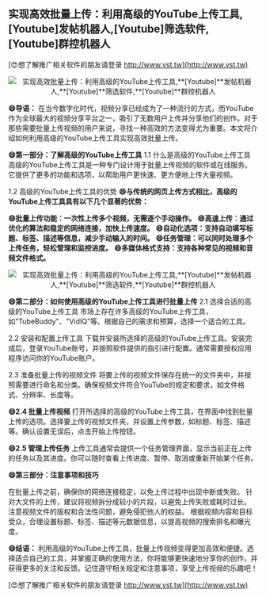 ## **实现高效批量上传：利用高级的YouTube上传工具,**[Youtube]**发帖机器人,**[Youtube]**筛选软件,**[Youtube]**群控机器人**

[😍想了解推广相关软件的朋友请登录 http://www.vst.tw](http://www.vst.tw)

 <center><img src="https://vst.tw/MP4/tuiguang/png/7.png" alt="实现高效批量上传：利用高级的YouTube上传工具,**[Youtube]**发帖机器人,**[Youtube]**筛选软件,**[Youtube]**群控机器人"></center>

**😄导语：**
在当今数字化时代，视频分享已经成为了一种流行的方式，而YouTube作为全球最大的视频分享平台之一，吸引了无数用户上传并分享他们的创作。对于那些需要批量上传视频的用户来说，寻找一种高效的方法变得尤为重要。本文将介绍如何利用高级的YouTube上传工具实现高效批量上传。

**😄第一部分：了解高级的YouTube上传工具**
1.1 什么是高级的YouTube上传工具
高级的YouTube上传工具是一种专门设计用于批量上传视频的软件或在线服务。它提供了更多的功能和选项，以帮助用户更快速、更方便地上传大量视频。

1.2 高级的YouTube上传工具的优势
**😄与传统的网页上传方式相比，高级的YouTube上传工具具有以下几个显著的优势：**

**😄批量上传功能：一次性上传多个视频，无需逐个手动操作。**
**😄高速上传：通过优化的算法和稳定的网络连接，加快上传速度。**
**😄自动化选项：支持自动填写标题、标签、描述等信息，减少手动输入的时间。**
**😄任务管理：可以同时处理多个上传任务，轻松管理和监控进度。**
**😄多媒体格式支持：支持各种常见的视频和音频文件格式。**

 <center><img src="https://vst.tw/MP4/tuiguang/png/6.png" alt="实现高效批量上传：利用高级的YouTube上传工具,**[Youtube]**发帖机器人,**[Youtube]**筛选软件,**[Youtube]**群控机器人"></center>

**😄第二部分：如何使用高级的YouTube上传工具进行批量上传**
2.1 选择合适的高级的YouTube上传工具
市场上存在许多高级的YouTube上传工具，如"TubeBuddy"、"VidIQ"等。根据自己的需求和预算，选择一个适合的工具。

2.2 安装和配置上传工具
下载并安装所选择的高级的YouTube上传工具。安装完成后，登录YouTube账号，并按照软件提供的指引进行配置。通常需要授权应用程序访问你的YouTube账户。

2.3 准备批量上传的视频文件
将要上传的视频文件保存在统一的文件夹中，并按照需要进行命名和分类。确保视频文件符合YouTube的规定和要求，如文件格式、分辨率、长度等。

**😄2.4 批量上传视频**
打开所选择的高级的YouTube上传工具，在界面中找到批量上传的选项。选择要上传的视频文件夹，并设置上传参数，如标题、标签、描述等。确认设置无误后，点击开始上传按钮。

**😄2.5 管理上传任务**
上传工具通常会提供一个任务管理界面，显示当前正在上传的任务以及其进度。你可以随时查看上传进度、暂停、取消或重新开始某个任务。

**😄第三部分：注意事项和技巧**

在批量上传之前，确保你的网络连接稳定，以免上传过程中出现中断或失败。
针对大文件的上传，建议将视频拆分成较小的片段，以避免上传失败或耗时过长。
注意视频文件的版权和合法性问题，避免侵犯他人的权益。
根据视频内容和目标受众，合理设置标题、标签、描述等元数据信息，以提高视频的搜索排名和曝光度。

**😄结语：**
利用高级的YouTube上传工具，批量上传视频变得更加高效和便捷。选择适合自己的工具，并掌握正确的使用方法，你将能够更快速地分享你的创作，并获得更多的关注和反馈。记住遵守相关规定和注意事项，享受上传视频的乐趣吧！

[😍想了解推广相关软件的朋友请登录 http://www.vst.tw](http://www.vst.tw)



